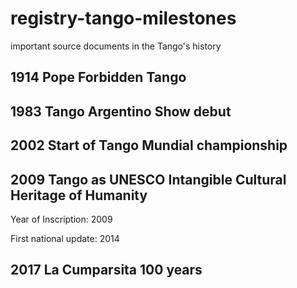 # registry-tango-milestones

important source documents in the Tango's history

## 1914 Pope Forbidden Tango

## 1983 Tango Argentino Show debut

## 2002 Start of Tango Mundial championship

## 2009 Tango as UNESCO Intangible Cultural Heritage of Humanity

Year of Inscription: 2009

First national update: 2014

## 2017 La Cumparsita 100 years


